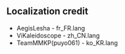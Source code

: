 Localization credit
----
* AegisLesha - fr_FR.lang
* ViKaleidoscope - zh_CN.lang
* TeamMMKP(puyo061) - ko_KR.lang
